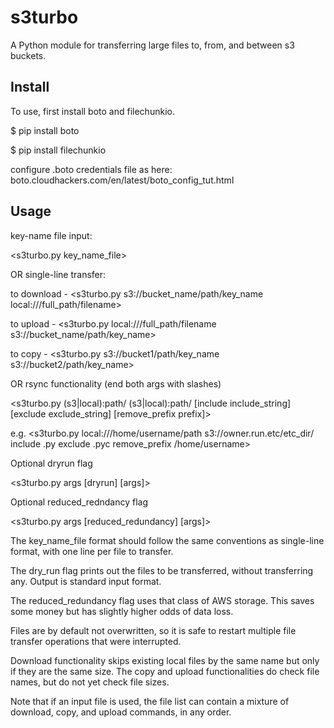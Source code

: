 # s3turbo
A Python module for transferring large files to, from, and between s3 buckets.


## Install

To use, first install boto and filechunkio.

$ pip install boto

$ pip install filechunkio

configure .boto credentials file as here: boto.cloudhackers.com/en/latest/boto_config_tut.html


## Usage

key-name file input:

  <s3turbo.py key_name_file>

OR single-line transfer:

  to download - <s3turbo.py s3://bucket_name/path/key_name local:///full_path/filename>

  to upload   - <s3turbo.py local:///full_path/filename s3://bucket_name/path/key_name>

  to copy     - <s3turbo.py s3://bucket1/path/key_name s3://bucket2/path/key_name>

OR rsync functionality (end both args with slashes)

  <s3turbo.py (s3|local):path/ (s3|local):path/ [include include_string] [exclude exclude_string] [remove_prefix prefix]>

  e.g. <s3turbo.py local:///home/username/path s3://owner.run.etc/etc_dir/ include .py exclude .pyc remove_prefix /home/username>

Optional dryrun flag

  <s3turbo.py args [dryrun] [args]>

Optional reduced_redndancy flag

  <s3turbo.py args [reduced_redundancy] [args]>

The key_name_file format should follow the same conventions as single-line format, with one line per file to transfer.

The dry_run flag prints out the files to be transferred, without transferring any. Output is standard input format.

The reduced_redundancy flag uses that class of AWS storage. This saves some money but has slightly higher odds of data loss.

Files are by default not overwritten, so it is safe to restart multiple file transfer operations that were interrupted.

Download functionality skips existing local files by the same name but only if they are the same size. The copy and upload functionalities do check file names, but do not yet check file sizes.

Note that if an input file is used, the file list can contain a mixture of download, copy, and upload commands, in any order.